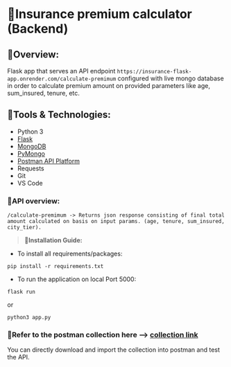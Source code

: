 # 🔹Insurance premium calculator (Backend)


## 🔸Overview:
Flask app that serves an API endpoint ```https://insurance-flask-app.onrender.com/calculate-premimum``` configured with live mongo database in order to calculate premium amount on provided parameters like age, sum_insured, tenure, etc.

## 🔸**Tools & Technologies:**
- Python 3
- [Flask](https://www.djangoproject.com/start/)
- [MongoDB](https://www.mongodb.com/docs/)
- [PyMongo](https://pymongo.readthedocs.io/en/stable/)
- [Postman API Platform](https://learning.postman.com/docs/getting-started/introduction/)
- Requests
- Git 
- VS Code

### 🔸**API overview:**
```
/calculate-premimum -> Returns json response consisting of final total amount calculated on basis on input params. (age, tenure, sum_insured, city_tier).
```
> **🔸Installation Guide:**
- To install all requirements/packages:
```
pip install -r requirements.txt
```
- To run the application on local Port 5000:
```
flask run
```
or
```
python3 app.py
```
### 🔸Refer to the postman collection here --> [collection link](https://github.com/gauravpore/insurance-flask-app/blob/master/Insurance%20Flask%20API.postman_collection.json)
You can directly download and import the collection into postman and test the API.
